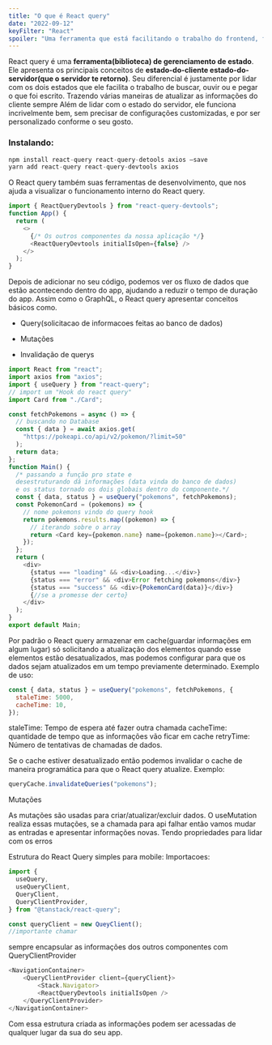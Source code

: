 ```yaml
---
title: "O que é React query"
date: "2022-09-12"
keyFilter: "React"
spoiler: "Uma ferramenta que está facilitando o trabalho do frontend, focada em lidar com as informações do dataBase"
---
```


React query é uma **ferramenta(biblioteca) de gerenciamento de estado**. Ele apresenta os principais conceitos de **estado-do-cliente estado-do-servidor(que o servidor te retorno)**. Seu diferencial é justamente por lidar com os dois estados que ele facilita o trabalho de buscar, ouvir ou e pegar o que foi escrito. Trazendo várias maneiras de atualizar as informações do cliente sempre
Além de lidar com o estado do servidor, ele funciona incrivelmente bem, sem precisar de configurações customizadas, e por ser personalizado conforme o seu gosto.

### Instalando:

```javascript
npm install react-query react-query-detools axios –save
yarn add react-query react-query-devtools axios
```

O React query também suas ferramentas de desenvolvimento, que nos ajuda a visualizar o funcionamento interno do React query.

```javascript
import { ReactQueryDevtools } from "react-query-devtools";
function App() {
  return (
    <>
      {/* Os outros componentes da nossa aplicação */}
      <ReactQueryDevtools initialIsOpen={false} />
    </>
  );
}
```

Depois de adicionar no seu código, podemos ver os fluxo de dados que estão acontecendo dentro do app, ajudando a reduzir o tempo de duração do app. Assim como o GraphQL, o React query apresentar conceitos básicos como.

- Query(solicitacao de informacoes feitas ao banco de dados)

- Mutações

- Invalidação de querys

```javascript
import React from "react";
import axios from "axios";
import { useQuery } from "react-query";
// import um "Hook do react query"
import Card from "./Card";

const fetchPokemons = async () => {
  // buscando no Database
  const { data } = await axios.get(
    "https://pokeapi.co/api/v2/pokemon/?limit=50"
  );
  return data;
};
function Main() {
  /* passando a função pro state e
  desestruturando dá informações (data vinda do banco de dados)
  e os status tornado os dois globais dentro do componente.*/
  const { data, status } = useQuery("pokemons", fetchPokemons);
  const PokemonCard = (pokemons) => {
    // nome pokemons vindo do query hook
    return pokemons.results.map((pokemon) => {
      // iterando sobre o array
      return <Card key={pokemon.name} name={pokemon.name}></Card>;
    });
  };
  return (
    <div>
      {status === "loading" && <div>Loading...</div>}
      {status === "error" && <div>Error fetching pokemons</div>}
      {status === "success" && <div>{PokemonCard(data)}</div>}
      {//se a promesse der certo}
    </div>
  );
}
export default Main;
```

Por padrão o React query armazenar em cache(guardar informações em algum lugar) só solicitando a atualização dos elementos quando esse elementos estão desatualizados, mas podemos configurar para que os dados sejam atualizados em um tempo previamente determinado. Exemplo de uso:

```javascript
const { data, status } = useQuery("pokemons", fetchPokemons, {
  staleTime: 5000,
  cacheTime: 10,
});
```

staleTime: Tempo de espera até fazer outra chamada
cacheTime: quantidade de tempo que as informações vão ficar em cache
retryTime: Número de tentativas de chamadas de dados.

Se o cache estiver desatualizado então podemos invalidar o cache de maneira programática para que o React query atualize. Exemplo:

```javascript
queryCache.invalidateQueries("pokemons");
```

Mutações

As mutações são usadas para criar/atualizar/excluir dados. O useMutation realiza essas mutações, se a chamada para api falhar então vamos mudar as entradas e apresentar informações novas. Tendo propriedades para lidar com os erros

Estrutura do React Query simples para mobile:
Importacoes:

```javascript
import {
  useQuery,
  useQueryClient,
  QueryClient,
  QueryClientProvider,
} from "@tanstack/react-query";

const queryClient = new QueyClient();
//importante chamar
```

sempre encapsular as informações dos outros componentes com QueryClientProvider

```javascript
<NavigationContainer>
    <QueryClientProvider client={queryClient}>
        <Stack.Navigator>
        <ReactQueryDevtools initialIsOpen />
    </QueryClientProvider>
</NavigationContainer>
```

Com essa estrutura criada as informações podem ser acessadas de qualquer lugar da sua do seu app.
